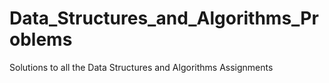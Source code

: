 # Data_Structures_and_Algorithms_Problems
Solutions to all the Data Structures and Algorithms Assignments

